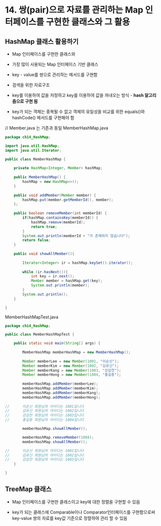 # 14. 쌍(pair)으로 자료를 관리하는 Map 인터페이스를 구현한 클래스와 그 활용

## HashMap 클래스 활용하기

- Map 인터페이스를 구현한 클래스와

- 가장 많이 사용되는 Map 인터페이스 기반 클래스

- key - value를 쌍으로 관리하는 메서드를 구현함

- 검색을 위한 자료구조

- key를 이용하여 값을 저정하고 key를 이용하여 값을 꺼내오는 방식 - **hash 알고리즘으로 구현 됨**

- key가 되는 객체는 중복될 수 없고 객체의 유일성을 비교를 위한 equals()와 hashCode() 메서드를 구현해야 함

// Member.java 는 기존과 동일
MemberHashMap.java
```java
package ch14_HashMap;

import java.util.HashMap;
import java.util.Iterator;

public class MemberHashMap {
	
	private HashMap<Integer, Member> hashMap;
	
	public MemberHashMap() {
		hashMap = new HashMap<>();
	}
	
	public void addMember(Member member) {
		hashMap.put(member.getMemberId(), member);
	};
	
	public boolean removeMember(int memberId) {
		if(hashMap.containsKey(memberId)) {
			hashMap.remove(memberId);
			return true;
		}
		System.out.println(memberId + "가 존재하지 않습니다");
		return false;
	}
	
	public void showAllMember(){
		
		Iterator<Integer> ir = hashMap.keySet().iterator();
		
		while (ir.hasNext()){
			int key = ir.next();
			Member member = hashMap.get(key);
			System.out.println(member);
		}	
		System.out.println();
	}

}

```

MemberHashMapTest.java
```java
package ch14_HashMap;

public class MemberHashMapTest {

	public static void main(String[] args) {
		
		MemberHashMap memberHashMap = new MemberHashMap();
		
		Member memberLee = new Member(1001, "이순신");
		Member memberKim = new Member(1002, "김유신");
		Member memberKang = new Member(1003, "강감찬");
		Member memberHong = new Member(1004, "홍길동");
		
		memberHashMap.addMember(memberLee);
		memberHashMap.addMember(memberKim);
		memberHashMap.addMember(memberKang);
		memberHashMap.addMember(memberHong);
		
//		이순신 회원님의 아이디는 1001입니다
//		김유신 회원님의 아이디는 1002입니다
//		강감찬 회원님의 아이디는 1003입니다
//		홍길동 회원님의 아이디는 1004입니다

		memberHashMap.showAllMember();

		memberHashMap.removeMember(1004);
		memberHashMap.showAllMember();

//		이순신 회원님의 아이디는 1001입니다
//		김유신 회원님의 아이디는 1002입니다
//		강감찬 회원님의 아이디는 1003입니다
	}

}

```

## TreeMap 클래스

- Map 인터페이스를 구현한 클래스이고 key에 대한 정렬을 구현할 수 있음

- key가 되는 클래스에 Comparable이나 Comparator인터페이스를 구현함으로써 key-value 쌍의 자료를 key값 기준으로 정렬하여 관리 할 수 있음

